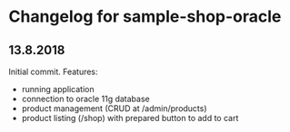 Changelog for sample-shop-oracle
================================

## 13.8.2018
Initial commit.
Features:
- running application
- connection to oracle 11g database
- product management (CRUD at /admin/products)
- product listing (/shop) with prepared button to add to cart
